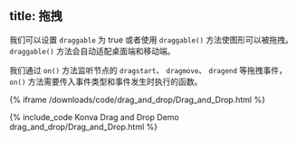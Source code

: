 title: 拖拽
---

我们可以设置 `draggable` 为 true 或者使用 `draggable()` 方法使图形可以被拖拽。`draggable()` 方法会自动适配桌面端和移动端。

我们通过 `on()` 方法监听节点的 `dragstart`、 `dragmove`、 `dragend` 等拖拽事件，`on()` 方法需要传入事件类型和事件发生时执行的函数。


{% iframe /downloads/code/drag_and_drop/Drag_and_Drop.html %}

{% include_code Konva Drag and Drop Demo drag_and_drop/Drag_and_Drop.html %}